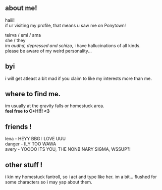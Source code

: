 ## about me!
haiii!<br/>
if ur visiting my profile, that means u saw me on Ponytown!<br/>

teirva / emi / ama <br/>
she / they<br/>
im *audhd, depressed and schizo*, i have hallucinations of all kinds.<br/>
please be aware of my weird personality...<br/>

## byi
i will get atleast a bit mad if you claim to like my interests more than me.<br/>

## where to find me.
im usually at the gravity falls or homestuck area.<br/>
**feel free to C+H!!! <3**

## friends !
lena - HEYY BBG I LOVE UUU<br/>
danger - ILY TOO WAWA<br/>
avery - YOOOO ITS YOU, THE NONBINARY SIGMA, WSSUP?!<br/>

## other stuff !
i kin my homestuck fantroll, so i act and type like her.
im a bit... flushed for some characters so i may yap about them.
